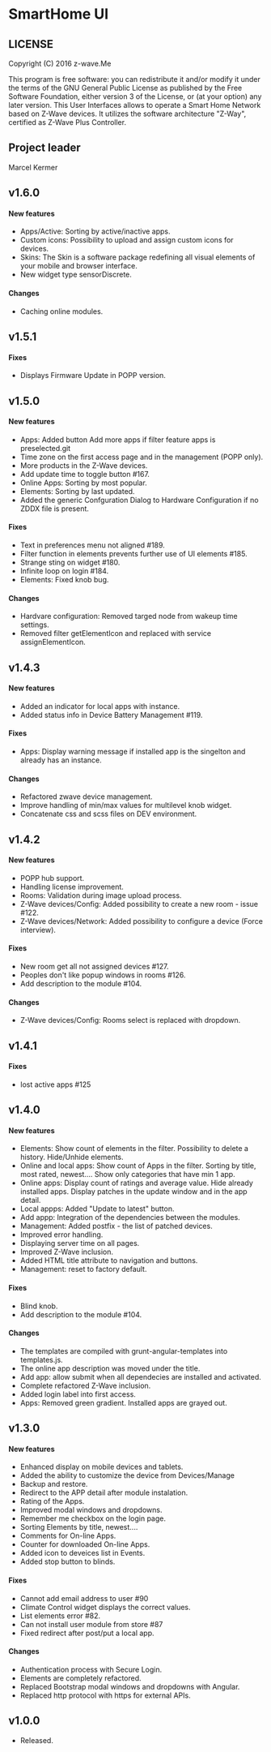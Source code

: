 SmartHome UI
===============
## LICENSE
Copyright (C) 2016 z-wave.Me

This program is free software: you can redistribute it and/or modify it under the terms of the GNU General Public License as published by the Free Software Foundation, either version 3 of the License, or (at your option) any later version.
This User Interfaces allows to operate a Smart Home Network based on Z-Wave devices. It utilizes the software architecture "Z-Way", certified as Z-Wave Plus Controller.

## Project leader
Marcel Kermer
## v1.6.0
#### New features
- Apps/Active: Sorting by active/inactive apps.
- Custom icons: Possibility to upload and assign custom icons for devices.
- Skins: The Skin is a software package redefining all visual elements of your mobile and browser interface.
- New widget type sensorDiscrete.

#### Changes
- Caching online modules.

## v1.5.1
#### Fixes
- Displays Firmware Update in  POPP version.

## v1.5.0
#### New features
- Apps: Added button Add more apps if filter feature apps is preselected.git
- Time zone on the first access page and in the management (POPP only).
- More products in the Z-Wave devices.
- Add update time to toggle button #167.
- Online Apps: Sorting by most popular.
- Elements: Sorting by last updated.
- Added the generic Confguration Dialog to Hardware Configuration if no ZDDX file is present.

#### Fixes
- Text in preferences menu not aligned #189.
- Filter function in elements prevents further use of UI elements #185.
- Strange sting on widget #180.
- Infinite loop on login #184.
- Elements: Fixed knob bug.

#### Changes
- Hardvare configuration: Removed targed node from wakeup time settings.
- Removed filter getElementIcon and replaced with service assignElementIcon.

## v1.4.3
#### New features
- Added an indicator for local apps with instance.
- Added status info in Device Battery Management #119.

#### Fixes
- Apps: Display warning message if installed app is the singelton and already has an instance.

#### Changes
- Refactored zwave device management.
- Improve handling of min/max values for multilevel knob widget.
- Concatenate css and scss files on DEV environment.

## v1.4.2
#### New features
- POPP hub support.
- Handling license improvement.
- Rooms: Validation during image upload process.
- Z-Wave devices/Config: Added possibility to create a new room - issue #122.
- Z-Wave devices/Network: Added possibility to configure a device (Force interview).

#### Fixes
- New room get all not assigned devices #127.
- Peoples don't like popup windows in rooms #126.
- Add description to the module #104.

#### Changes
- Z-Wave devices/Config: Rooms select is replaced with dropdown.

## v1.4.1
#### Fixes
- lost active apps #125

## v1.4.0
#### New features
- Elements: Show count of elements in the filter. Possibility to delete a history. Hide/Unhide elements.
- Online and local apps: Show count of Apps in the filter. Sorting by title, most rated, newest.... Show only categories that have min 1 app.
- Online apps: Display count of ratings and average value. Hide already installed apps. Display patches in the update window and in the app detail.
- Local appps: Added "Update to latest" button.
- Add appp: Integration of the dependencies between the modules.
- Management: Added postfix - the list of patched devices. 
- Improved error handling.
- Displaying server time on all pages.
- Improved Z-Wave inclusion.
- Added HTML title attribute to navigation and buttons.
- Management: reset to factory default.

#### Fixes
- Blind knob.
- Add description to the module #104.

#### Changes
- The templates are compiled with grunt-angular-templates into templates.js. 
- The online app description was moved under the title. 
- Add app: allow submit when all dependecies are installed and activated.
- Complete refactored Z-Wave inclusion.
- Added login label into first access.
- Apps: Removed green gradient. Installed apps are grayed out.

## v1.3.0
#### New features
- Enhanced display on mobile devices and tablets.
- Added the ability to customize the device from Devices/Manage
- Backup and restore.
- Redirect to the APP detail after module instalation.
- Rating of the Apps.
- Improved modal windows and dropdowns.
- Remember me checkbox on the login page.
- Sorting Elements by title, newest....
- Comments for On-line Apps.
- Counter for downloaded On-line Apps.
- Added icon to deveices list in Events.
- Added stop button to blinds.

#### Fixes
- Cannot add email address to user #90
- Climate Control widget displays the correct values.
- List elements error #82.
- Can not install user module from store #87
- Fixed redirect after post/put a local app.

#### Changes
- Authentication process with Secure Login.
- Elements are completely refactored.
- Replaced Bootstrap modal windows and dropdowns with Angular.
- Replaced http protocol with https for external APIs.

## v1.0.0
- Released.
